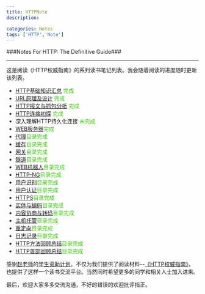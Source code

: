 ```yaml
---
title: HTTPNote
description:

categories: Notes
tags: ['HTTP','Note']
---
```

###Notes For HTTP: The Definitive Guide###

***

这是阅读《HTTP权威指南》的系列读书笔记列表。我会随着阅读的进度随时更新该列表。

+ [HTTP基础知识汇总]({{urls.posts}}/notes/http%E5%9F%BA%E7%A1%80%E7%9F%A5%E8%AF%86%E6%B1%87%E6%80%BB/) <font color="#33CC00">完成</font>
+ [URL原理及设计]({{urls.posts}}/notes/url%E5%8E%9F%E7%90%86%E5%8F%8A%E8%AE%BE%E8%AE%A1/)  <font color="#33CC00">完成</font>
+ [HTTP报文与抓包分析]({{urls.posts}}/notes/http%E6%8A%A5%E6%96%87%E4%B8%8E%E6%8A%93%E5%8C%85%E5%88%86%E6%9E%90/) <font color="#33CC00">完成</font>
+ [HTTP连接初探]({{urls.posts}}/notes/http%E8%BF%9E%E6%8E%A5%E5%88%9D%E6%8E%A2/) <font color="#33CC00">完成</font>
+ 深入理解HTTP持久化连接 <font color="#33CC00">未完成</font>
+ [WEB服务器]({{urls.posts}}/notes/web-server/)<font color="#33CC00">完成</font>
+ [代理]({{urls.posts}}/notes/%E4%BB%A3%E7%90%86/)<font color="#33CC00">目录完成</font>
+ [缓存]({{urls.posts}}/notes/%E7%BC%93%E5%AD%98/)<font color="#33CC00">目录完成</font>
+ [网关]({{urls.posts}}/%E7%BD%91%E5%85%B3/)<font color="#33CC00">目录完成</font>
+ [隧道]({{urls.posts}}/notes/%E9%9A%A7%E9%81%93/)<font color="#33CC00">目录完成</font>
+ [WEB机器人]({{urls.posts}}/notes/web%E6%9C%BA%E5%99%A8%E4%BA%BA/)<font color="#33CC00">目录完成</font>
+ [HTTP-NG]({{urls.posts}}/notes/http-ng/)<font color="#33CC00">目录完成</font>
+ [用户识别]({{urls.posts}}/notes/%E7%94%A8%E6%88%B7%E8%AF%86%E5%88%AB/)<font color="#33CC00">目录完成</font>
+ [用户认证]({{urls.posts}}/notes/%E7%94%A8%E6%88%B7%E8%AE%A4%E8%AF%81/)<font color="#33CC00">目录完成</font>
+ [HTTPS]({{urls.posts}}/notes/https/)<font color="#33CC00">目录完成</font>
+ [实体与编码]({{urls.posts}}/notes/%E5%AE%9E%E4%BD%93%E4%B8%8E%E7%BC%96%E7%A0%81/)<font color="#33CC00">目录完成</font>
+ [内容协商与转码]({{urls.posts}}/notes/%E5%86%85%E5%AE%B9%E5%8D%8F%E5%95%86%E4%B8%8E%E8%BD%AC%E7%A0%81/)<font color="#33CC00">目录完成</font>
+ [主机托管]({{urls.posts}}/notes/%E4%B8%BB%E6%9C%BA%E6%89%98%E7%AE%A1/)<font color="#33CC00">目录完成</font>
+ [重定向]()<font color="#33CC00">目录完成</font>
+ [日志记录]()<font color="#33CC00">目录完成</font>
+ [HTTP方法回顾总结]()<font color="#33CC00">目录完成</font>
+ [HTTP首部回顾总结]()<font color="#33CC00">目录完成</font>


感谢[赵老师](http://weibo.com/jeffz)的[学生资助计划](https://github.com/JeffreyZhao/ssp)。不仅为我们提供了阅读材料--[《HTTP权威指南》](http://book.douban.com/subject/10746113/)，也提供了这样一个读书交流平台。当然同时希望更多的同学和相关人士加入进来。

最后，欢迎大家多多交流沟通，不好的错误的欢迎批评指正。
